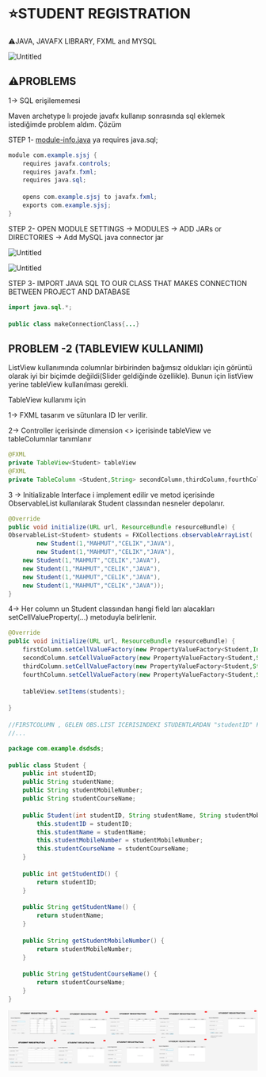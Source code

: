 # ⭐STUDENT REGISTRATION
⚠️JAVA, JAVAFX LIBRARY, FXML and MYSQL

![Untitled](https://s3-us-west-2.amazonaws.com/secure.notion-static.com/c0eff06b-40f7-4c14-8878-8779cbaab116/Untitled.png)

## ⚠️PROBLEMS

1→ SQL erişilememesi

Maven archetype lı projede javafx kullanıp sonrasında sql eklemek istediğimde problem aldım. Çözüm

STEP 1- [module-info.java](http://module-info.java) ya requires java.sql;

```java
module com.example.sjsj {
    requires javafx.controls;
    requires javafx.fxml;
    requires java.sql;

    opens com.example.sjsj to javafx.fxml;
    exports com.example.sjsj;
}
```

STEP 2- OPEN MODULE SETTINGS → MODULES → ADD JARs or DIRECTORIES → Add MySQL java connector jar

![Untitled](https://s3-us-west-2.amazonaws.com/secure.notion-static.com/176acaf0-8979-47e0-bf16-a5dd50c3397c/Untitled.png)

![Untitled](https://s3-us-west-2.amazonaws.com/secure.notion-static.com/13963a4a-bd1a-406e-abab-3e63cb444554/Untitled.png)

STEP 3- IMPORT JAVA SQL TO OUR CLASS THAT MAKES CONNECTION BETWEEN PROJECT AND DATABASE

```java
import java.sql.*;

public class makeConnectionClass{...}
```

## PROBLEM -2 (TABLEVIEW KULLANIMI)

ListView kullanımında columnlar birbirinden bağımsız oldukları için görüntü olarak iyi bir biçimde değildi(Slider geldiğinde özellikle). Bunun için listView yerine tableView kullanılması gerekli.

TableView kullanımı için

1→ FXML tasarım ve sütunlara ID ler verilir.

2→ Controller içerisinde dimension <> içerisinde tableView ve tableColumnlar tanımlanır

```java
@FXML
private TableView<Student> tableView
@FXML
private TableColumn <Student,String> secondColumn,thirdColumn,fourthColumn

```

3 → Initializable Interface i implement edilir ve metod içerisinde ObservableList kullanılarak Student classından nesneler depolanır.

```java
@Override
public void initialize(URL url, ResourceBundle resourceBundle) {
ObservableList<Student> students = FXCollections.observableArrayList(
		new Student(1,"MAHMUT","CELIK","JAVA"),
		new Student(1,"MAHMUT","CELIK","JAVA"),
    new Student(1,"MAHMUT","CELIK","JAVA"),
    new Student(1,"MAHMUT","CELIK","JAVA"),
    new Student(1,"MAHMUT","CELIK","JAVA"),
    new Student(1,"MAHMUT","CELIK","JAVA"));
}
```

4→ Her column un Student classından hangi field ları alacakları setCellValueProperty(…) metoduyla belirlenir.

```java
@Override
public void initialize(URL url, ResourceBundle resourceBundle) {
    firstColumn.setCellValueFactory(new PropertyValueFactory<Student,Integer>("studentID"));
    secondColumn.setCellValueFactory(new PropertyValueFactory<Student,String>("studentName"));
    thirdColumn.setCellValueFactory(new PropertyValueFactory<Student,String>("studentMobileNumber"));
    fourthColumn.setCellValueFactory(new PropertyValueFactory<Student,String>("studentCourseName"));

    tableView.setItems(students);

}

//FIRSTCOLUMN , GELEN OBS.LIST ICERISINDEKI STUDENTLARDAN "studentID" FIELD INI GOSTERECEK
//...
```

```java
package com.example.dsdsds;

public class Student {
    public int studentID;
    public String studentName;
    public String studentMobileNumber;
    public String studentCourseName;

    public Student(int studentID, String studentName, String studentMobileNumber, String studentCourseName) {
        this.studentID = studentID;
        this.studentName = studentName;
        this.studentMobileNumber = studentMobileNumber;
        this.studentCourseName = studentCourseName;
    }

    public int getStudentID() {
        return studentID;
    }

    public String getStudentName() {
        return studentName;
    }

    public String getStudentMobileNumber() {
        return studentMobileNumber;
    }

    public String getStudentCourseName() {
        return studentCourseName;
    }
}
```

![This is an image](https://github.com/mahmutcelik0/PROJECT/blob/main/IMAGES/QQQQ.png)
